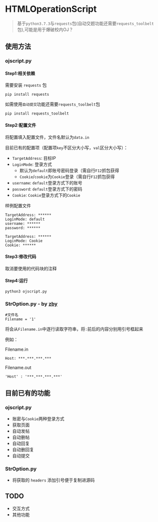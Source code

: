 # HTMLOperationScript

> 基于`python3.7.3`与`requests`包(自动交题功能还需要`requests_toolbelt`包),可能是用于爆破校内OJ？

## 使用方法

### ojscript.py

#### Step1:相关依赖

需要安装 `requests` 包
```
pip install requests
```
如需使用`自动提交`功能还需要`requests_toolbelt`包
```
pip install requests_toolbelt
```

#### Step2:配置文件

将配置填入配置文件，文件名默认为`data.in`

目前已有的配置项（配置项`key`不区分大小写，`val`区分大小写）：

- `TargetAddress`: 目标IP
- `LoginMode`: 登录方式
    - 默认为`default`即账号密码登录（需自行`F12`抓包获得
    - `Cookie`/`cookie`为`Cookie`登录（需自行`F12`抓包获得
- `username`: `default`登录方式下的账号
- `password`: `default`登录方式下的密码
- `Cookie`: `Cookie`登录方式下的`Cookie`

样例配置文件
```
TargetAddress: ******
LoginMode: default
username: ******
password: ******
```

```
TargetAddress: ******
LoginMode: Cookie
Cookie: ******
```

#### Step3:修改代码
取消要使用的代码块的注释

#### Step4:运行
```
python3 ojscript.py
```

### StrOption.py - by [zby](https://github.com/hazby2002)
```
#文件名
Filename = '1'
```
将会从`Filename.in`中逐行读取字符串，将`:`前后的内容分别用引号框起来

例如：

Filename.in
```
Host: ***.***.***.***
```
Filename.out
```
'Host' : '***.***.***.***'
```

## 目前已有的功能

### ojscript.py

- 账密与`Cookie`两种登录方式
- 获取页面
- 自动发帖
- 自动删帖
- 自动回复
- 自动删回复
- 自动提交

### StrOption.py

- 将获取的 `headers` 添加引号便于复制进源码

## TODO

- 交互方式
- 其他功能
